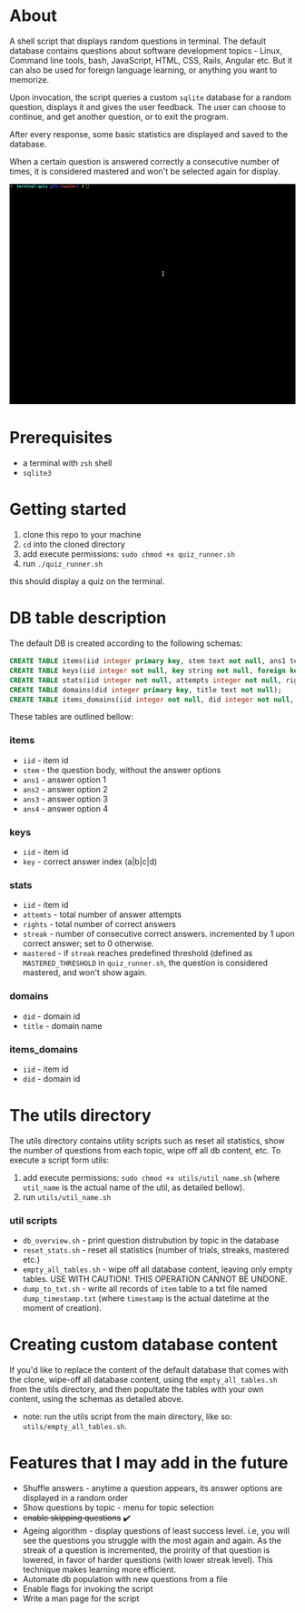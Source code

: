 # About

A shell script that displays random questions in terminal.
The default database contains questions about software development topics - Linux, Command line tools, bash, JavaScript, HTML, CSS, Rails, Angular etc.
But it can also be used for foreign language learning, or anything you want to memorize.

Upon invocation, the script queries a custom `sqlite` database for a random question, displays it and gives the user feedback.
The user can choose to continue, and get another question, or to exit the program.

After every response, some basic statistics are displayed and saved to the database.

When a certain question is answered correctly a consecutive number of times, it is considered mastered and won't be selected again for display.


![demo gif](demo.gif)

# Prerequisites

* a terminal with `zsh` shell
* `sqlite3`


# Getting started

1. clone this repo to your machine
2. `cd` into the cloned directory
3. add execute permissions: `sudo chmod +x quiz_runner.sh` 
4. run `./quiz_runner.sh`

this should display a quiz on the terminal.


# DB table description
The default DB is created according to the following schemas:
```sql
CREATE TABLE items(iid integer primary key, stem text not null, ans1 text, ans2 text, ans3 text, ans4 text);
CREATE TABLE keys(iid integer not null, key string not null, foreign key (iid) references items (iid));
CREATE TABLE stats(iid integer not null, attempts integer not null, rights integer not null, streak integer not null, mastered boolean not null, foreign key (iid) references items (iid));
CREATE TABLE domains(did integer primary key, title text not null);
CREATE TABLE items_domains(iid integer not null, did integer not null, foreign key (iid) references items (iid), foreign key (did) references domains (did));
```

These tables are outlined bellow:

### items
* `iid` - item id
* `stem` - the question body, without the answer options
* `ans1` - answer option 1
* `ans2` - answer option 2
* `ans3` - answer option 3
* `ans4` - answer option 4

### keys
* `iid` - item id
* `key` - correct answer index (a|b|c|d)

### stats
* `iid` - item id
* `attemts` - total number of answer attempts
* `rights` - total number of correct answers
* `streak` - number of consecutive correct answers. incremented by 1 upon correct answer; set to 0 otherwise.
* `mastered` - if `streak` reaches predefined threshold (defined as `MASTERED_THRESHOLD` in `quiz_runner.sh`, the question is considered mastered, and won't show again.

### domains
* `did` - domain id
* `title` - domain name

### items_domains
* `iid` - item id
* `did` - domain id


# The utils directory

The utils directory contains utility scripts such as reset all statistics, show the number of questions from each topic, wipe off all db content, etc.
To execute a script form utils:
 
1. add execute permissions: `sudo chmod +x utils/util_name.sh` (where `util_name` is the actual name of the util, as detailed bellow). 
2. run `utils/util_name.sh`

### util scripts

* `db_overview.sh` - print question distrubution by topic in the database
* `reset_stats.sh` - reset all statistics (number of trials, streaks, mastered etc.) 
* `empty_all_tables.sh` - wipe off all database content, leaving only empty tables. USE WITH CAUTION!. THIS OPERATION CANNOT BE UNDONE.
* `dump_to_txt.sh` - write all records of `item` table to a txt file named `dump_timestamp.txt` (where `timestamp` is the actual datetime at the moment of creation).

# Creating custom database content

If you'd like to replace the content of the default database that comes with the clone, wipe-off all database content, using the `empty_all_tables.sh` from the utils directory, and then popultate the tables with your own content, using the schemas as detailed above.

* note: run the utils script from the main directory, like so: `utils/empty_all_tables.sh`.


# Features that I may add in the future

* Shuffle answers - anytime a question appears, its answer options are displayed in a random order
* Show questions by topic - menu for topic selection
* ~~enable skipping questions~~ :heavy_check_mark:
* Ageing algorithm - display questions of least success level. i.e, you will see the questions you struggle with the most again and again. As the streak of a question is incremented, the proirity of that question is lowered, in favor of harder questions (with lower streak level). This technique makes learning more efficient.
* Automate db population with new questions from a file
* Enable flags for invoking the script
* Write a man page for the script
